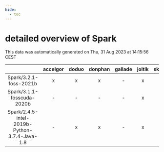 ```yaml
---
hide:
  - toc
---
```


detailed overview of Spark
==========================


This data was automatically generated on Thu, 31 Aug 2023 at 14:15:56 CEST  

| |accelgor|doduo|donphan|gallade|joltik|skitty|swalot|victini|
| :---: | :---: | :---: | :---: | :---: | :---: | :---: | :---: | :---: |
|Spark/3.2.1-foss-2021b|x|x|x|-|x|x|x|x|
|Spark/3.1.1-fosscuda-2020b|-|-|-|-|x|-|-|-|
|Spark/2.4.5-intel-2019b-Python-3.7.4-Java-1.8|-|x|x|-|x|-|-|-|
